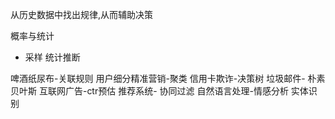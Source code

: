 从历史数据中找出规律,从而辅助决策

概率与统计
- 采样 统计推断

啤酒纸尿布-关联规则
用户细分精准营销-聚类
信用卡欺诈-决策树
垃圾邮件- 朴素贝叶斯
互联网广告-ctr预估
推荐系统- 协同过滤
自然语言处理-情感分析 实体识别







